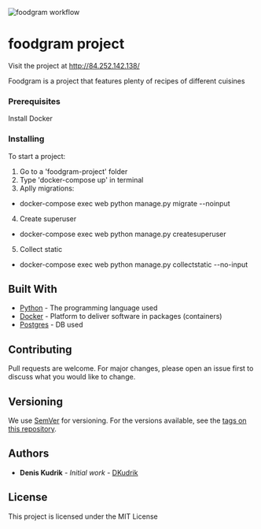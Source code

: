 ![foodgram workflow](https://github.com/DKudrik/foodgram-project/actions/workflows/main.yml/badge.svg)


# foodgram project

Visit the project at http://84.252.142.138/


Foodgram is a project that features plenty of recipes of different cuisines

### Prerequisites

Install Docker

### Installing

To start a project:
1. Go to a 'foodgram-project' folder
2. Type 'docker-compose up' in terminal
3. Aplly migrations:
  * docker-compose exec web python manage.py migrate --noinput
4. Create superuser
  * docker-compose exec web python manage.py createsuperuser
5. Collect static
  * docker-compose exec web python manage.py collectstatic --no-input

## Built With

* [Python](https://www.python.org/) - The programming language used
* [Docker](https://maven.apache.org/) - Platform to deliver software in packages (containers)
* [Postgres](https://www.postgresql.org/) - DB used

## Contributing

Pull requests are welcome. For major changes, please open an issue first to discuss what you would like to change.

## Versioning

We use [SemVer](http://semver.org/) for versioning. For the versions available, see the [tags on this repository](https://github.com/DKudrik/project/tags). 

## Authors

* **Denis Kudrik** - *Initial work* - [DKudrik](https://github.com/DKudrik/foodgram-project)

## License

This project is licensed under the MIT License

